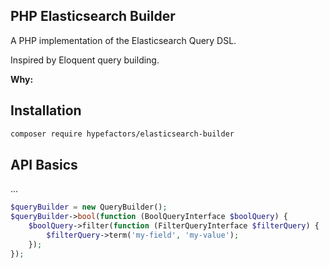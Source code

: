 ## PHP Elasticsearch Builder

A PHP implementation of the Elasticsearch Query DSL.

Inspired by Eloquent query building.

**Why:**

## Installation

```bash
composer require hypefactors/elasticsearch-builder
```

## API Basics

...

```php
$queryBuilder = new QueryBuilder();
$queryBuilder->bool(function (BoolQueryInterface $boolQuery) {
    $boolQuery->filter(function (FilterQueryInterface $filterQuery) {
        $filterQuery->term('my-field', 'my-value');
    });
});
```
